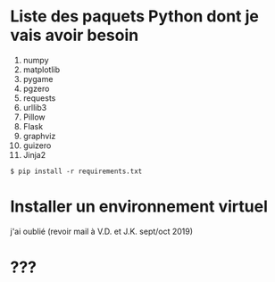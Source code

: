 # Liste des paquets Python dont je vais avoir besoin

1. numpy
2. matplotlib
3. pygame
4. pgzero
5. requests
6. urllib3
7. Pillow
8. Flask
9. graphviz
10. guizero
11. Jinja2

~~~
$ pip install -r requirements.txt
~~~


# Installer un environnement virtuel

j'ai oublié (revoir mail à V.D. et J.K. sept/oct 2019)

# ???
